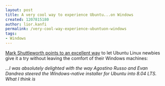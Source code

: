 ```yaml
---
layout: post
title: A very cool way to experience Ubuntu...on Windows
created: 1207815180
author: lior.kanfi
permalink: /very-cool-way-experience-ubuntuon-windows
tags:
- Windows
---
```

<p><span class="thmr_call" id="thmr_42"><span class="thmr_call" id="thmr_6"><p><a href="http://www.markshuttleworth.com/archives/143">Mark Shuttleworth points to an excellent way</a> to let Ubuntu Linux newbies give it a try without leaving the comfort of their Windows machines:</p> <address>...I was absolutely delighted with the way Agostino Russo and Evan Dandrea steered the Windows-native installer for Ubuntu into 8.04 LTS. What I think is</address></span></span></p>
